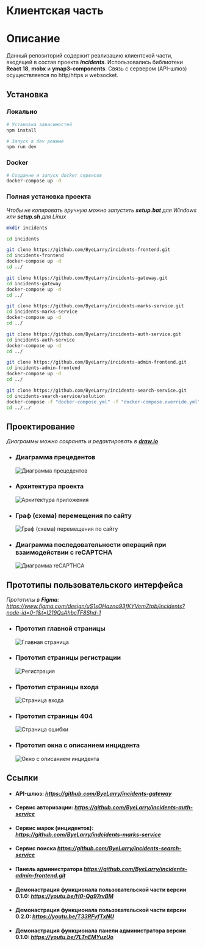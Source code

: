 # Клиентская часть 


# Описание
Данный репозиторий содержит реализацию клиентской части, входящей в состав проекта ***incidents***.
Использовались библиотеки **React 18**, **mobx** и **ymap3-components**.
Связь с сервером (API-шлюз) осуществляется по http/https и websocket.


## Установка

### Локально
```bash
# Установка зависимостей
npm install

# Запуск в dev режиме
npm run dev
```

### Docker 
```bash
# Создание и запуск docker сервисов
docker-compose up -d
```

### Полная установка проекта
_Чтобы не копировать вручную можно запустить **setup.bat** для Windows или **setup.sh** для Linux_
```bash
mkdir incidents

cd incidents

git clone https://github.com/ByeLarry/incidents-frontend.git
cd incidents-frontend
docker-compose up -d
cd ../

git clone https://github.com/ByeLarry/incidents-gateway.git
cd incidents-gateway
docker-compose up -d 
cd ../

git clone https://github.com/ByeLarry/incidents-marks-service.git
cd incidents-marks-service
docker-compose up -d 
cd ../

git clone https://github.com/ByeLarry/incidents-auth-service.git
cd incidents-auth-service
docker-compose up -d 
cd ../

git clone https://github.com/ByeLarry/incidents-admin-frontend.git
cd incidents-admin-frontend
docker-compose up -d 
cd ../

git clone https://github.com/ByeLarry/incidents-search-service.git
cd incidents-search-service/solution
docker-compose -f "docker-compose.yml" -f "docker-compose.override.yml" -p "incidents-search-service" up -d
cd ../../
```

## Проектирование

_Диаграммы можно сохранять и редактировать в ***[draw.io](https://app.diagrams.net/)***_

- ### Диаграмма прецедентов
     ![Диаграмма прецедентов](https://github.com/user-attachments/assets/a7cf66c9-3a7a-4e5e-9556-cb60af01fa84)

- ### Архитектура проекта
    ![Архитектура приложения](https://github.com/user-attachments/assets/7cac889b-6c09-43d9-896e-d9acfad44ec8)

- ### Граф (схема) перемещения по сайту
  ![Граф (схема) перемещения по сайту](https://github.com/user-attachments/assets/81389748-da55-4fb7-a85e-90c9b789123b)

- ### Диаграмма последовательности операций при взаимодействии с reCAPTCHA
  ![Диаграмма reCAPTHCA](https://github.com/user-attachments/assets/cc79c69e-472a-4746-83a8-51742c1db57e)

## Прототипы пользовательского интерфейса

_Прототипы в **Figma**: https://www.figma.com/design/uS1sOHazna93fKYVemZtpb/incidents?node-id=0-1&t=I219QsAhbcTF8Shd-1_

- ### Прототип главной страницы
  ![Главная страница](https://github.com/ByeLarry/incidents-frontend/assets/120035099/9e6d3036-5451-4641-9836-744bce41cc1f)

- ### Прототип страницы регистрации
  ![Регистрация](https://github.com/ByeLarry/incidents-frontend/assets/120035099/0b8cf9b1-144e-4a54-b91c-b8bc6dfcb0bd)

- ### Прототип страницы входа
  ![Страница входа](https://github.com/ByeLarry/incidents-frontend/assets/120035099/feda1642-3500-466e-846d-7ce0245b88b7)

- ### Прототип страницы 404
  ![Страница ошибки](https://github.com/ByeLarry/incidents-frontend/assets/120035099/388927f1-51af-4456-b7af-225a6589160b)

- ### Прототип окна с описанием инцидента
  ![Окно с описанием инцидента](https://github.com/user-attachments/assets/4ebe520d-8945-449e-a39f-ff271e67866c)

## Ссылки

- #### API-шлюз:  *https://github.com/ByeLarry/incidents-gateway*
- #### Сервис авторизации:  *https://github.com/ByeLarry/incidents-auth-service*
- #### Сервис марок (инцидентов): *https://github.com/ByeLarry/indcidents-marks-service*
- #### Сервис поиска *https://github.com/ByeLarry/incidents-search-service*
- #### Панель администратора *https://github.com/ByeLarry/incidents-admin-frontend.git*
- #### Демонастрация функционала пользовательской части версии 0.1.0: *https://youtu.be/H0-Qg97rvBM*
- #### Демонастрация функционала пользовательской части версии 0.2.0: *https://youtu.be/T33RFvfTxNU*
- #### Демонастрация функционала панели администратора версии 0.1.0: *https://youtu.be/7LTnEMYuzUo*




